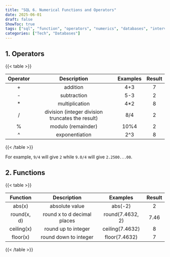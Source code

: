 ```yaml
---
title: "SQL 6. Numerical Functions and Operators"
date: 2025-06-01
draft: false
ShowToc: true
tags: ["sql", "function", "operators", "numerics", "databases", "interview prep"]
categories: ["Tech", "Databases"]
---
```

## 1. Operators

{{< table >}}

| Operator                              | Description            | Examples                         | Result
|:------------------------------------:|:----------------------------:|:---------------------------------:|:--------:|
| +                           | addition | 4+3                | 7 |
| -  | subtraction | 5-3           |2 |
| * | multiplication      | 4*2     | 8 |
| /                         | division (integer division truncates the result)          | 8/4          | 2 |
| % | modulo (remainder) | 10%4 | 2|
| ^ | exponentiation | 2^3 | 8 |
{{< /table >}}

For example, `9/4` will give `2` while `9.0/4` will give `2.2500...00`.

## 2. Functions


{{< table >}}

| Function                           | Description            | Examples                         | Result
|:------------------------------------:|:----------------------------:|:---------------------------------:|:--------:|
| abs(x)                           | absolute value | abs(-2)                | 2 |
| round(x, d)  | round x to d decimal places | round(7.4632, 2)           | 7.46 |
| ceiling(x) | round up to integer     | ceiling(7.4632)    | 8 |
| floor(x)                         | round down to integer          | floor(7.4632)          | 7 |
{{< /table >}}

